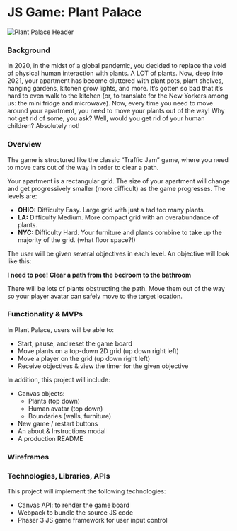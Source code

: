 # JS Game: Plant Palace

![Plant Palace Header](https://github.com/darothmedia/plant-palace/blob/main/plant-palace-logo.png "Plant Palace Logo")

### **Background**

In 2020, in the midst of a global pandemic, you decided to replace the void of physical human interaction with plants. A LOT of plants. Now, deep into 2021, your apartment has become cluttered with plant pots, plant shelves, hanging gardens, kitchen grow lights, and more. It’s gotten so bad that it’s hard to even walk to the kitchen (or, to translate for the New Yorkers among us: the mini fridge and microwave). Now, every time you need to move around your apartment, you need to move your plants out of the way! Why not get rid of some, you ask? Well, would you get rid of your human children? Absolutely not!


### **Overview**

The game is structured like the classic “Traffic Jam” game, where you need to move cars out of the way in order to clear a path. 

Your apartment is a rectangular grid. The size of your apartment will change and get progressively smaller (more difficult) as the game progresses. The levels are:

* **OHIO:** Difficulty Easy. Large grid with just a tad too many plants.
* **LA:** Difficulty Medium. More compact grid with an overabundance of plants.
* **NYC:** Difficulty Hard. Your furniture and plants combine to take up the majority of the grid. (what floor space?!)

The user will be given several objectives in each level. An objective will look like this:

**I need to pee! Clear a path from the bedroom to the bathroom**

There will be lots of plants obstructing the path. Move them out of the way so your player avatar can safely move to the target location.


### **Functionality & MVPs**

In Plant Palace, users will be able to:



* Start, pause, and reset the game board
* Move plants on a top-down 2D grid (up down right left)
* Move a player on the grid (up down right left)
* Receive objectives & view the timer for the given objective

In addition, this project will include:



* Canvas objects:
    * Plants (top down)
    * Human avatar (top down)
    * Boundaries (walls, furniture)
* New game / restart buttons
* An about & Instructions modal
* A production README


### **Wireframes**


### **Technologies, Libraries, APIs**

This project will implement the following technologies:



* Canvas API: to render the game board
* Webpack to bundle the source JS code
* Phaser 3 JS game framework for user input control

